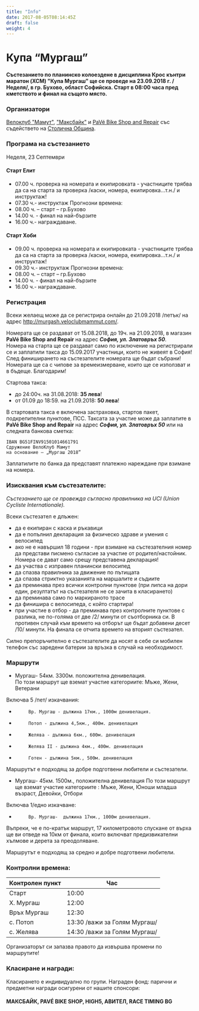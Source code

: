 ```yaml
---
title: "Info"
date: 2017-08-05T08:14:45Z
draft: false
weight: 4
---
```


# Купа “Мургаш”

#### Състезанието по планинско колоездене в дисциплина Крос кънтри маратон (XCM) "Купа Мургаш" ще се проведе на 23.09.2018 г. /Неделя/, в гр. Бухово, област Софийска. Старт в 08:00 часа пред кметството и финал на същото място.

### Организатори
[Велоклуб "Мамут"](https://www.facebook.com/veloclubmammut), ["Максбайк"](http://maxcombike.com/) и [PaVé Bike Shop and Repair](https://pavebikeshop.com/) със съдействето на [Столична Община](https://www.sofia.bg/).

### Програма на състезанието
Неделя, 23 Септември

#### Старт Елит
 - 07.00 ч. проверка на номерата и екипировката - участниците трябва да са на старта за проверка /каски, номера, екипировка...т.н./ и инструктаж!
 - 07.30 ч.- инструктаж
Прогнозни времена:
 - 08.00 ч. – старт – гр.Бухово
 - 14.00 ч. - финал на най-бързите
 - 16.00 ч.- награждаване.

#### Старт Хоби
 - 09.00 ч. проверка на номерата и екипировката - участниците трябва да са на старта за проверка /каски, номера, екипировка...т.н./ и инструктаж!
 - 09.30 ч.- инструктаж
Прогнозни времена:
 - 08.00 ч. – старт – гр.Бухово
 - 14.00 ч. - финал на най-бързите
 - 16.00 ч.- награждаване.



### Регистрация
Всеки желаещ може да се регистрира онлайн до 21.09.2018 /петък/ на адрес http://murgash.veloclubmammut.com/.

Номерата ще се раздават от 15.08.2018, до 19ч. на 21.09.2018, в магазин **PaVé Bike Shop and Repair** на адрес ***София, ул. Златовръх 50***.  
Номера на старта ще се раздават само по изключение на регистрирали се и заплатили такса до 15.09.2017 участници, които не живеят в София!  
След финиширането на състезателите номерата ще бъдат събрани! Номерата ще са с чипове за времеизмерване, които ще се използват и в бъдеще. Благодарим!  

Стартова такса:  
 -  до 24:00ч. на 31.08.2018: **35 лева**!  
 -  от 01.09 до 18:59. на 21.09.2018: **50 лева**!  

В стартовата такса е включена застраховка, стартов пакет, подкрепителни пунктове, ПСС. Таксата за участие може да заплатите в **PaVé Bike Shop and Repair** на адрес ***София, ул. Златовръх 50*** или на следната банкова сметка:
```
IBAN BG51FINV91501014661791
Сдружение ВелоКлуб Мамут
на основание – „Мургаш 2018”
```
Заплатилите по банка да представят платежно нареждане при взимане на номера.

### Изисквания към състезателите:  
*Състезанието ще се провежда съгласно правилника на UCI (Union Cycliste Internationale).*  

Всеки състезател е длъжен:  
 - да e екипиран с каска и ръкавици  
 - да e попълнил декларация за физическо здраве и умения с велосипед  
 - ако не е навършил 18 години - при взимане на състезателния номер да представи писмено съгласие за участие от родител/настойник. Номера се дават само срещу представена декларация!  
 - да участва с изправен планински велосипед  
 - да спазва правилника за движение по пътищата  
 - да спазва стриктно указанията на маршалите и съдиите  
 - да преминава през всички контролни пунктове (при липса на дори един, резултатът на състезателя не се зачита в класирането)  
 - да преминава само по маркираното трасе  
 - да финишира с велосипеда, с който стартира!  
 - при участие в отбор - да преминава през контролните пунктове с разлика, не по-голяма от две /2/ минути от съотборника си. В противен случай към времето на отборът ще бъдат добавени десет /10/ минути. На финала се отчита времето на вторият състезател.  

Силно препоръчително е състезателите да носят в себе си мобилен телефон със заредени батерии за връзка в случай на необходимост.

### Маршрути
 
* Мургаш- 54км. 3300м. положителна денивелация.  
По този маршрут ще вземат участие категориите: Мъже, Жени, Ветерани

Включва 5 /пет/ изкачвания:
 -          Вр. Мургаш - дължина 17км., 1000м денивелация.
 -          Потоп - дължина 4,5км., 400м. денивелация
 -          Желява - дължина 6км., 600м. денивелация
 -          Желява II - дължина 4км., 400м. денивелация
 -          Готен - дължина 5км., 500м. денивелация

Маршрутът е подходящ за добре подготвени любители и състезатели.
 
* Мургаш- 45км. 1500м., положителна денивелация
По този маршрут ще вземат участие категориите : Мъже, Жени, Юноши младша възраст, Девойки, Отбори
 
Включва 1/едно изкачване:
 -          Вр. Мургаш-  дължина 17км., 1000м денивелация.

Въпреки, че е по-кратък маршрут, 17 километровото спускане от върха ще ви отведе на 10км от финала, които  включват предизвикателни хълмове и дерета  за преодоляване.

Маршрутът е подходящ за средно и добре подготвени любители.

### Контролни времена:

Контролен пункт | Час
----------------|----
Старт | 10:00  
Х. Мургаш | 12:00  
Връх Мургаш | 12:30  
с. Потоп | 13:30 /важи за Голям Мургаш/  
с. Желява | 14:30 /важи за Голям Мургаш/ 


Организаторът си запазва правото да извършва промени по маршрутите!

### Класиране и награди:
Класирането е индивидуално по групи.
Награден фонд: парични и предметни награди осигурени от нашите спонсори: 

#### МАКСБАЙК, PAVÉ BIKE SHOP, HIGH5, АВИТЕЛ, RACE TIMING BG



